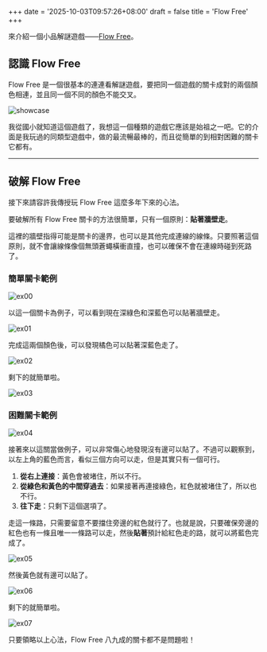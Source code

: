 +++
date = '2025-10-03T09:57:26+08:00'
draft = false
title = 'Flow Free'
+++

來介紹一個小品解謎遊戲——[Flow Free](https://www.bigduckgames.com/flowfree)。

## 認識 Flow Free
Flow Free 是一個很基本的連連看解謎遊戲，要把同一個遊戲的關卡成對的兩個顏色相連，並且同一個不同的顏色不能交叉。

![showcase](easy_04.jpg)

我從國小就知道這個遊戲了，我想這一個種類的遊戲它應該是始祖之一吧。它的介面是我玩過的同類型遊戲中，做的最流暢最棒的，而且從簡單的到相對困難的關卡它都有。

---

## 破解 Flow Free

接下來請容許我傳授玩 Flow Free 這麼多年下來的心法。

要破解所有 Flow Free 關卡的方法很簡單，只有一個原則：**貼著牆壁走**。

這裡的牆壁指得可能是關卡的邊界，也可以是其他完成連線的線條。只要照著這個原則，就不會讓線條像個無頭蒼蠅橫衝直撞，也可以確保不會在連線時碰到死路了。


### 簡單關卡範例

![ex00](easy_01.jpg)

以這一個關卡為例子，可以看到現在深綠色和深藍色可以貼著牆壁走。

![ex01](easy_02.jpg)

完成這兩個顏色後，可以發現橘色可以貼著深藍色走了。

![ex02](easy_03.jpg)

剩下的就簡單啦。

![ex03](easy_04.jpg)

### 困難關卡範例

![ex04](hard_01.jpg)

接著來以這關當做例子，可以非常傷心地發現沒有邊可以貼了。不過可以觀察到，以左上角的藍色而言，看似三個方向可以走，但是其實只有一個可行。

1. **從右上連接**：黃色會被堵住，所以不行。
2. **從綠色和黃色的中間穿過去**：如果接著再連接綠色，紅色就被堵住了，所以也不行。
3. **往下走**：只剩下這個選項了。

走這一條路，只需要留意不要擋住旁邊的紅色就行了。也就是說，只要確保旁邊的紅色也有一條且唯一一條路可以走，然後**貼著**預計給紅色走的路，就可以將藍色完成了。

![ex05](hard_02.jpg)

然後黃色就有邊可以貼了。

![ex06](hard_03.jpg)

剩下的就簡單啦。

![ex07](hard_04.jpg)

只要領略以上心法，Flow Free 八九成的關卡都不是問題啦！
